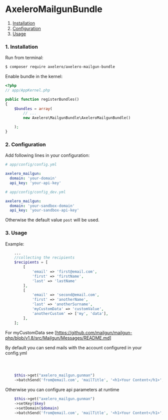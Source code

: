 AxeleroMailgunBundle
======================

1. [Installation](#1-installation)
2. [Configuration](#2-configuration)
3. [Usage](#3-usage)

### 1. Installation

Run from terminal:

```bash
$ composer require axelero/axelero-mailgun-bundle
```

Enable bundle in the kernel:

```php
<?php
// app/AppKernel.php

public function registerBundles()
{
    $bundles = array(
        // ...
        new Axelero\MailgunBundle\AxeleroMailgunBundle()

    );
}
```

### 2. Configuration

Add following lines in your configuration:

``` yaml
# app/config/config.yml

axelero_mailgun:
  domain: 'your-domain'
  api_key: 'your-api-key'

```


``` yaml
# app/config/config_dev.yml

axelero_mailgun:
  domain: 'your-sandbox-domain'
  api_key: 'your-sandbox-api-key'
```


Otherwise the default value `post` will be used.

### 3. Usage

Example:

``` php
    ...
    //collecting the recipients
    $recipients = [
        [
            'email' => 'first@email.com',
            'first' => 'firstName',
            'last' => 'lastName'
        ],
        [
            'email' => 'second@email.com',
            'first' => 'anotherName',
            'last' => 'anotherSurname',
            'myCustomData' => 'customValue',
            'anotherCustom' => ['my', 'data'],
        ],
    ];

  ```
  For myCustomData see [https://github.com/mailgun/mailgun-php/blob/v1.8/src/Mailgun/Messages/README.md] 
  
  
  By default you can send mails with the account configured in your config.yml
  
``` php

    

    $this->get("axelero_mailgun.gunman")
    ->batchSend('from@email.com', 'mailTitle', '<h1>Your Content</h1>', $recipients);
```

Otherwise you can configure api parameters at runtime

``` php
    $this->get("axelero_mailgun.gunman")
    ->setKey($key)
    ->setDomain($domain)
    ->batchSend('from@email.com', 'mailTitle', '<h1>Your Content</h1>', $recipients);
```
